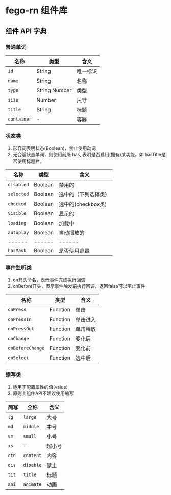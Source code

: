 # fego-rn 组件库

## 组件 API 字典

### 普通单词
| 名称 | 类型 | 含义 |
|------|------|-------------|
|`id`|String|唯一标识|
|`name`|String|名称|
|`type`|String Number|类型|
|`size`|Number|尺寸|
|`title`|String|标题|
|`container`|-|容器|

### 状态类
1. 形容词表明状态(Boolean)，禁止使用动词
2. 无合适状态单词，则使用前缀 has, 表明是否启用(拥有)某功能，如 hasTitle是否使用标题栏。

| 名称 | 类型 | 含义 |
|------|------|-------------|
|`disabled`|Boolean|禁用的|
|`selected`|Boolean|选中的（下列选择类）|
|`checked`|Boolean|选中的(checkbox类)|
|`visible`|Boolean|显示的|
|`loading`|Boolean|加载中|
|`autoplay`|Boolean|自动播放的|
|------|------|------|
|`hasMask`|Boolean|是否使用遮罩|

### 事件监听类
1. on开头命名，表示事件完成执行回调
2. onBefore开头，表示事件触发前执行回调，返回false可以阻止事件

| 名称 | 类型 | 含义 |
|------|------|-------------|
|`onPress`|Function|单击|
|`onPressIn`|Function|单击进入|
|`onPressOut`|Function|单击释放|
|`onChange`|Function|变化后|
|`onBeforeChange`|Function|变化前|
|`onSelect`|Function|选中后|

### 缩写类
1. 适用于配置属性的值(value)
2. 原则上组件API不建议使用缩写

| 简写 | 全称 | 含义 |
|------|------|-------------|
|`lg`|`large`|大号|
|`md`|`middle`|中号|
|`sm`|`small`|小号|
|`xs`|`-`|超小号|
|`ctn`|`content`|内容|
|`dis`|`disable`|禁止|
|`tit`|`title`|标题|
|`ani`|`animate`|动画|
